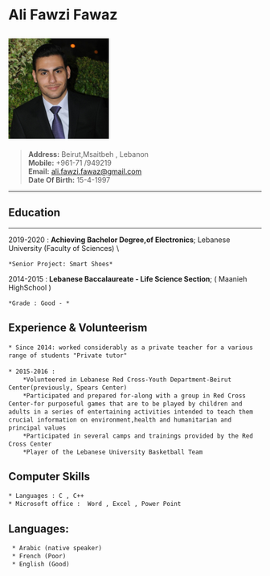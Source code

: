 # Ali Fawzi Fawaz

## <img src="pic.jpg" alt="my pic" style="width:200px;"/>

> **Address:** Beirut,Msaitbeh , Lebanon \
> **Mobile:** +961-71 /949219 \
> **Email:** ali.fawzi.fawaz@gmail.com \
> **Date Of Birth:** 15-4-1997

---

## Education

---

2019-2020
: **Achieving Bachelor Degree,of Electronics**; Lebanese University (Faculty of Sciences) \

    *Senior Project: Smart Shoes*

2014-2015
: **Lebanese Baccalaureate - Life Science Section**; ( Maanieh HighSchool )

    *Grade : Good - *

## Experience & Volunteerism

    * Since 2014: worked considerably as a private teacher for a various range of students "Private tutor"

    * 2015-2016 :
        *Volunteered in Lebanese Red Cross-Youth Department-Beirut Center(previously, Spears Center)
        *Participated and prepared for-along with a group in Red Cross Center-for purposeful games that are to be played by children and adults in a series of entertaining activities intended to teach them crucial information on environment,health and humanitarian and principal values
        *Participated in several camps and trainings provided by the Red Cross Center
        *Player of the Lebanese University Basketball Team

## Computer Skills

    * Languages : C , C++
    * Microsoft office :  Word , Excel , Power Point

## Languages:

     * Arabic (native speaker)
     * French (Poor)
     * English (Good)
